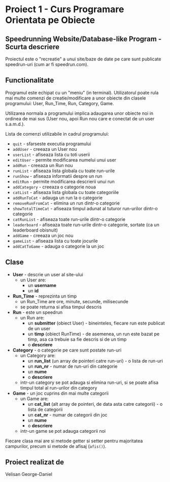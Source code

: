 # Proiect 1 - Curs Programare Orientata pe Obiecte
## Speedrunning Website/Database-like Program - Scurta descriere
Proiectul este o "recreatie" a unui site/baze de date pe care sunt publicate speedrun-uri (cum ar fi speedrun.com).

## Functionalitate
Programul este echipat cu un "meniu" (in terminal). Utilizatorul poate rula mai multe comenzi de creatie/modificare a unor obiecte din clasele programului: User, Run_Time, Run, Category, Game.

Utilizarea normala a programului implica adaugarea unor obiecte noi in ordinea de mai sus (User nou, apoi Run nou care e conectat de un user s.a.m.d.).

Lista de comenzi utilizabile in cadrul programului:
- `quit` - sfarseste executia programului
- `addUser` - creeaza un User nou
- `userList` - afiseaza lista cu toti userii
- `editUser` - permite modificarea numelui unui user
- `addRun` - creeaza un Run nou
- `runList` - afiseaza lista globala cu toate run-urile
- `runShow` - afiseaza informatii despre un run
- `editRun` - permite modificarea descrierii unui run
- `addCategory` - creeaza o categorie noua
- `catList` - afiseaza lista globala cu toate categoriile
- `addRunToCat` - adauga un run la o categorie
- `removeRunFromCat` - elimina un run dintr-o categorie
- `showTotalTimeCat` - afiseaza timpul adunat al tuturor run-urilor dintr-o categorie
- `catRunList` - afiseaza toate run-urile dintr-o categorie
- `leaderboard` - afiseaza toate run-urile dintr-o categorie, sortate (ca un leaderboard obisnuit)
- `addGame` - creeaza un joc nou
- `gameList` - afiseaza lista cu toate jocurile
- `addCatToGame` - adauga o categorie la un joc

## Clase
- **User** - descrie un user al site-ului
  - un User are:
    - un **username**
    - un **id**
- **Run_Time** - reprezinta un timp
  - un Run_Time are ore, minute, secunde, milisecunde
  - se poate returna si afisa timpul descris
- **Run** - este un speedrun
  - un Run are:
    - un **submitter** (obiect User) - bineinteles, fiecare run este publicat de un user
    - un **timp** (obiect RunTime) - de asemenea, un run este bazat pe timp, asa ca trebuie sa fie descris si de un timp
    - o **descriere**
- **Category** - o categorie pe care sunt postate run-uri
  - un Category are:
    - un **run_list** (un array de pointeri catre run-uri) - o lista de run-uri
    - un **run_nr** - numar de run-uri din categorie
    - un **nume**
    - o **descriere**
  - intr-un category se pot adauga si elimina run-uri, si se poate afisa timpul total al run-urilor din category
- **Game** - un joc cuprins din mai multe categorii
  - un Game are:
    - un **cat_list** (alt array de pointeri, de data asta catre categorii) - o lista de categorii
    - un **cat_nr** - numar de categorii din joc
    - un **nume**
    - o **descriere**
  - intr-un game se pot adauga categorii noi

Fiecare clasa mai are si metode getter si setter pentru majoritatea campurilor, precum si metode de afisaj (`afis()`).

## Proiect realizat de
Velisan George-Daniel
